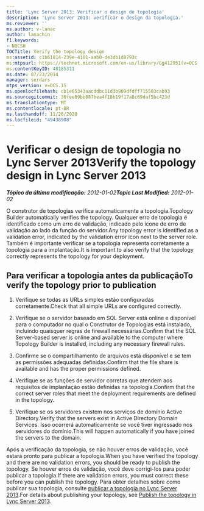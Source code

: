 ```yaml
---
title: 'Lync Server 2013: Verificar o design de topologia'
description: 'Lync Server 2013: verificar o design da topologia.'
ms.reviewer: ''
ms.author: v-lanac
author: lanachin
f1.keywords:
- NOCSH
TOCTitle: Verify the topology design
ms:assetid: c1b61814-239e-4101-aab0-de3db1d8793c
ms:mtpsurl: https://technet.microsoft.com/en-us/library/Gg412951(v=OCS.15)
ms:contentKeyID: 48185311
ms.date: 07/23/2014
manager: serdars
mtps_version: v=OCS.15
ms.openlocfilehash: cb1e65343aacddbc11d3b909dfdff715503cab93
ms.sourcegitcommit: 36fee89bb887bea4f18b19f17a8c69daf5bc423d
ms.translationtype: MT
ms.contentlocale: pt-BR
ms.lasthandoff: 11/26/2020
ms.locfileid: "49438908"
---
```

# <a name="verify-the-topology-design-in-lync-server-2013"></a><span data-ttu-id="91784-103">Verificar o design de topologia no Lync Server 2013</span><span class="sxs-lookup"><span data-stu-id="91784-103">Verify the topology design in Lync Server 2013</span></span>

<div data-xmlns="http://www.w3.org/1999/xhtml">

<div class="topic" data-xmlns="http://www.w3.org/1999/xhtml" data-msxsl="urn:schemas-microsoft-com:xslt" data-cs="https://msdn.microsoft.com/">

<div data-asp="https://msdn2.microsoft.com/asp">



</div>

<div id="mainSection">

<div id="mainBody"><span data-ttu-id="91784-104">

<span> </span></span><span class="sxs-lookup"><span data-stu-id="91784-104">

<span> </span></span></span>

<span data-ttu-id="91784-105">_**Tópico da última modificação:** 2012-01-02_</span><span class="sxs-lookup"><span data-stu-id="91784-105">_**Topic Last Modified:** 2012-01-02_</span></span>

<span data-ttu-id="91784-106">O construtor de topologias verifica automaticamente a topologia.</span><span class="sxs-lookup"><span data-stu-id="91784-106">Topology Builder automatically verifies the topology.</span></span> <span data-ttu-id="91784-107">Qualquer erro de topologia é identificado como um erro de validação, indicado pelo ícone de erro de validação ao lado da função do servidor.</span><span class="sxs-lookup"><span data-stu-id="91784-107">Any topology error is identified as a validation error, indicated by the validation error icon next to the server role.</span></span> <span data-ttu-id="91784-108">Também é importante verificar se a topologia representa corretamente a topologia para a implantação.</span><span class="sxs-lookup"><span data-stu-id="91784-108">It is important to also verify that the topology correctly represents the topology for your deployment.</span></span>

<div>

## <a name="to-verify-the-topology-prior-to-publication"></a><span data-ttu-id="91784-109">Para verificar a topologia antes da publicação</span><span class="sxs-lookup"><span data-stu-id="91784-109">To verify the topology prior to publication</span></span>

1.  <span data-ttu-id="91784-110">Verifique se todas as URLs simples estão configuradas corretamente.</span><span class="sxs-lookup"><span data-stu-id="91784-110">Check that all simple URLs are configured correctly.</span></span>

2.  <span data-ttu-id="91784-111">Verifique se o servidor baseado em SQL Server está online e disponível para o computador no qual o Construtor de Topologias está instalado, incluindo quaisquer regras de firewall necessárias.</span><span class="sxs-lookup"><span data-stu-id="91784-111">Confirm that the SQL Server-based server is online and available to the computer where Topology Builder is installed, including any necessary firewall rules.</span></span>

3.  <span data-ttu-id="91784-112">Confirme se o compartilhamento de arquivos está disponível e se tem as permissões adequadas definidas.</span><span class="sxs-lookup"><span data-stu-id="91784-112">Confirm that the file share is available and has the proper permissions defined.</span></span>

4.  <span data-ttu-id="91784-113">Verifique se as funções de servidor corretas que atendem aos requisitos de implantação estão definidas na topologia.</span><span class="sxs-lookup"><span data-stu-id="91784-113">Confirm that the correct server roles that meet the deployment requirements are defined in the topology.</span></span>

5.  <span data-ttu-id="91784-114">Verifique se os servidores existem nos serviços de domínio Active Directory.</span><span class="sxs-lookup"><span data-stu-id="91784-114">Verify that the servers exist in Active Directory Domain Services.</span></span> <span data-ttu-id="91784-115">Isso ocorrerá automaticamente se você tiver ingressado nos servidores do domínio.</span><span class="sxs-lookup"><span data-stu-id="91784-115">This will happen automatically if you have joined the servers to the domain.</span></span>

<span data-ttu-id="91784-116">Após a verificação da topologia, se não houver erros de validação, você estará pronto para publicar a topologia.</span><span class="sxs-lookup"><span data-stu-id="91784-116">When you have verified the topology and there are no validation errors, you should be ready to publish the topology.</span></span> <span data-ttu-id="91784-117">Se houver erros de validação, você deve corrigi-los para poder publicar a topologia.</span><span class="sxs-lookup"><span data-stu-id="91784-117">If there are validation errors, you must correct these before you can publish the topology.</span></span> <span data-ttu-id="91784-118">Para obter detalhes sobre como publicar sua topologia, consulte [publicar a topologia no Lync Server 2013](lync-server-2013-publish-the-topology.md).</span><span class="sxs-lookup"><span data-stu-id="91784-118">For details about publishing your topology, see [Publish the topology in Lync Server 2013](lync-server-2013-publish-the-topology.md).</span></span>

<span data-ttu-id="91784-119"></div>

</div>

<span> </span>

</div>

</div>

</span><span class="sxs-lookup"><span data-stu-id="91784-119"></div>

</div>

<span> </span>

</div>

</div>

</span></span></div>

